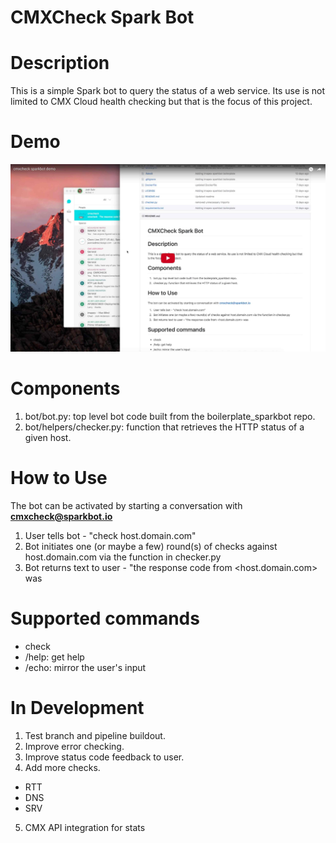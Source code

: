 # CMXCheck Spark Bot

# Description

This is a simple Spark bot to query the status of a web service. Its use is not limited to CMX Cloud health checking but that is the focus of this project.

# Demo

[![cmxcheck sparkbot demo](readme_resources/cmxcheck_demo_thumb.jpg)](https://youtu.be/zDWVMBLwxaY)

# Components

1. bot/bot.py: top level bot code built from the boilerplate_sparkbot repo.
2. bot/helpers/checker.py: function that retrieves the HTTP status of a given host.

# How to Use

The bot can be activated by starting a conversation with **cmxcheck@sparkbot.io**

1. User tells bot - "check host.domain.com"
2. Bot initiates one (or maybe a few) round(s) of checks against host.domain.com via the function in checker.py
3. Bot returns text to user - "the response code from <host.domain.com> was <http-response-code>

# Supported commands

* check
* /help: get help
* /echo: mirror the user's input

# In Development

1. Test branch and pipeline buildout.
2. Improve error checking.
3. Improve status code feedback to user.
4. Add more checks.
  * RTT
  * DNS
  * SRV
5. CMX API integration for stats
